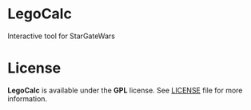 # LegoCalc
Interactive tool for StarGateWars

# License

**LegoCalc** is available under the **GPL** license. See [LICENSE](https://github.com/arvystate/LegoCalc/blob/master/LICENSE) file for more information.
